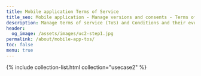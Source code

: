 ```yaml
---
title: Mobile application Terms of Service
title_seo: Mobile application - Manage versions and consents - Terms of Service
description: Manage terms of service (ToS) and Conditions and their evolution in mobile application. On easy way to integrate all aspects of ToS, centralise privacy and preferences.
header:
  og_image: /assets/images/uc2-step1.jpg
permalink: /about/mobile-app-tos/
toc: false
menu: true
---
```


{% include collection-list.html collection="usecase2" %}
